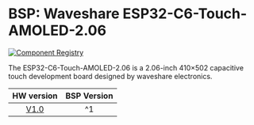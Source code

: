 # BSP: Waveshare ESP32-C6-Touch-AMOLED-2.06

[![Component Registry](https://components.espressif.com/components/waveshare/esp32_c6_touch_amoled_2_06/badge.svg)](https://components.espressif.com/components/waveshare/esp32_c6_touch_amoled_2_06)

The ESP32-C6-Touch-AMOLED-2.06 is a 2.06-inch 410×502 capacitive touch development board designed by waveshare electronics.

|                            HW version                            | BSP Version |
|:----------------------------------------------------------------:| :---------: |
| [V1.0](http://www.waveshare.com/wiki/ESP32-C6-Touch-AMOLED-2.06) |      ^1     |